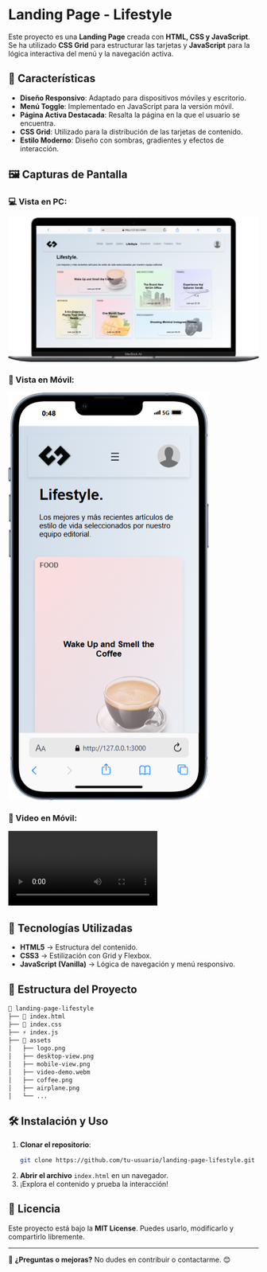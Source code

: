 # Landing Page - Lifestyle

Este proyecto es una **Landing Page** creada con **HTML, CSS y JavaScript**. Se ha utilizado **CSS Grid** para estructurar las tarjetas y **JavaScript** para la lógica interactiva del menú y la navegación activa.

## 📌 Características

- **Diseño Responsivo**: Adaptado para dispositivos móviles y escritorio.
- **Menú Toggle**: Implementado en JavaScript para la versión móvil.
- **Página Activa Destacada**: Resalta la página en la que el usuario se encuentra.
- **CSS Grid**: Utilizado para la distribución de las tarjetas de contenido.
- **Estilo Moderno**: Diseño con sombras, gradientes y efectos de interacción.

## 🖼️ Capturas de Pantalla

### 💻 Vista en PC:

![Vista en PC](/assets/Macbook-Air-127.0.0.1.png)

### 📱 Vista en Móvil:

![Vista en Móvil](/assets/iPhone-13-PRO-127.0.0.1.png)

### 📱 Video en Móvil:

![Video en Móvil](/assets/iPhone-13-PRO-127.0.0.1-lkw7oiji82qm_e.webm)

## 🚀 Tecnologías Utilizadas

- **HTML5** → Estructura del contenido.
- **CSS3** → Estilización con Grid y Flexbox.
- **JavaScript (Vanilla)** → Lógica de navegación y menú responsivo.

## 📂 Estructura del Proyecto

```
📂 landing-page-lifestyle
├── 📄 index.html
├── 🎨 index.css
├── ⚡ index.js
├── 📂 assets
│   ├── logo.png
│   ├── desktop-view.png
│   ├── mobile-view.png
│   ├── video-demo.webm
│   ├── coffee.png
│   ├── airplane.png
│   └── ...
```

## 🛠 Instalación y Uso

1. **Clonar el repositorio**:
   ```sh
   git clone https://github.com/tu-usuario/landing-page-lifestyle.git
   ```
2. **Abrir el archivo** `index.html` en un navegador.
3. ¡Explora el contenido y prueba la interacción!

## 📜 Licencia

Este proyecto está bajo la **MIT License**. Puedes usarlo, modificarlo y compartirlo libremente.

---

📩 **¿Preguntas o mejoras?** No dudes en contribuir o contactarme. 😊
